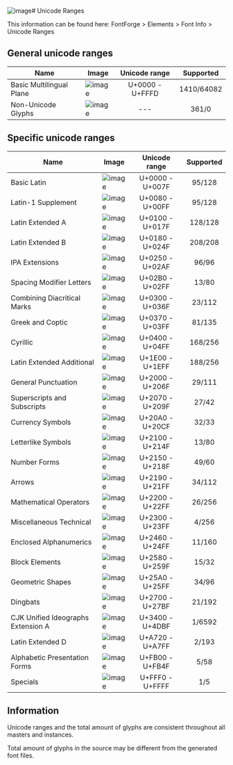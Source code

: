 ![image](https://github.com/RandomMaerks/Phlatt-Grotesk/assets/109415614/fdd10739-7404-41b9-866b-d2e59afeba99)# Unicode Ranges

This information can be found here: FontForge > Elements > Font Info > Unicode Ranges

## General unicode ranges

| Name | Image | Unicode range | Supported |
| --- | --- | :---: | :---: |
| Basic Multilingual Plane | ![image](https://github.com/RandomMaerks/Phlatt-Grotesk/assets/109415614/ebef233e-f267-4cbf-8350-f2b6403c8938) | U+0000 - U+FFFD | 1410/64082 |
| Non-Unicode Glyphs | ![image](https://github.com/RandomMaerks/Phlatt-Grotesk/assets/109415614/4cf3decc-d029-4434-81c2-36b951732b6a) | --- | 361/0 |

## Specific unicode ranges

| Name | Image | Unicode range | Supported |
| --- | --- | :---: | :---: |
| Basic Latin | ![image](https://github.com/RandomMaerks/Phlatt-Grotesk/assets/109415614/1470856a-eb67-49d3-9132-aab01f83fbd5) | U+0000 - U+007F | 95/128 |
| Latin-1 Supplement | ![image](https://github.com/RandomMaerks/Phlatt-Grotesk/assets/109415614/a7101383-816f-4618-8d15-0b2a92712b56) | U+0080 - U+00FF | 95/128 |
| Latin Extended A | ![image](https://github.com/RandomMaerks/Phlatt-Grotesk/assets/109415614/b1650698-4c76-47d6-b50d-1006f719c034) | U+0100 - U+017F | 128/128 |
| Latin Extended B | ![image](https://github.com/RandomMaerks/Phlatt-Grotesk/assets/109415614/f1b16707-72f1-48ab-94d5-0afcf57561fa) | U+0180 - U+024F | 208/208 |
| IPA Extensions | ![image](https://github.com/RandomMaerks/Phlatt-Grotesk/assets/109415614/66d945fe-a13e-407b-99e3-a955f0310435) | U+0250 - U+02AF | 96/96 |
| Spacing Modifier Letters | ![image](https://github.com/RandomMaerks/Phlatt-Grotesk/assets/109415614/87b2fcb3-18a8-493e-a8b8-a36a03844b9c) | U+02B0 - U+02FF | 13/80 |
| Combining Diacritical Marks | ![image](https://github.com/RandomMaerks/Phlatt-Grotesk/assets/109415614/e9d3fa43-a2fb-49c4-8692-c391f2379fb7) | U+0300 - U+036F | 23/112 |
| Greek and Coptic | ![image](https://github.com/RandomMaerks/Phlatt-Grotesk/assets/109415614/1b0703d5-a7f0-411b-8293-fc5391246288) | U+0370 - U+03FF | 81/135 |
| Cyrillic | ![image](https://github.com/RandomMaerks/Phlatt-Grotesk/assets/109415614/ded35183-b869-46c5-8f25-1b1005a8265f) | U+0400 - U+04FF | 168/256 |
| Latin Extended Additional | ![image](https://github.com/RandomMaerks/Phlatt-Grotesk/assets/109415614/2f6f1469-15a8-4ab4-86c7-7a19c23ca682) | U+1E00 - U+1EFF | 188/256 |
| General Punctuation | ![image](https://github.com/RandomMaerks/Phlatt-Grotesk/assets/109415614/4d7cbcf3-cc38-4ed7-8053-d27f05ef073e) | U+2000 - U+206F | 29/111 |
| Superscripts and Subscripts | ![image](https://github.com/RandomMaerks/Phlatt-Grotesk/assets/109415614/8e39d81f-473a-4a76-8333-3e7daafd52f9) | U+2070 - U+209F | 27/42 |
| Currency Symbols | ![image](https://github.com/RandomMaerks/Phlatt-Grotesk/assets/109415614/266c155e-1bb0-455f-953f-a56a58fdb542) | U+20A0 - U+20CF | 32/33 |
| Letterlike Symbols | ![image](https://github.com/RandomMaerks/Phlatt-Grotesk/assets/109415614/6e10292d-d0d1-43ee-82db-570f0ca63c3d) | U+2100 - U+214F | 13/80 |
| Number Forms | ![image](https://github.com/RandomMaerks/Phlatt-Grotesk/assets/109415614/9efe65c2-1770-4a84-8fd0-d194d96832ac) | U+2150 - U+218F | 49/60 |
| Arrows | ![image](https://github.com/RandomMaerks/Phlatt-Grotesk/assets/109415614/fb836d23-d246-48f4-a0bb-b6a71b8a3729) | U+2190 - U+21FF | 34/112 |
| Mathematical Operators | ![image](https://github.com/RandomMaerks/Phlatt-Grotesk/assets/109415614/756ac416-10ba-4a9f-b9d8-82bf96788236) | U+2200 - U+22FF | 26/256 |
| Miscellaneous Technical | ![image](https://github.com/RandomMaerks/Phlatt-Grotesk/assets/109415614/dec47b45-b3c7-4e8f-a4e9-d75dc23e2705) | U+2300 - U+23FF | 4/256 |
| Enclosed Alphanumerics | ![image](https://github.com/RandomMaerks/Phlatt-Grotesk/assets/109415614/041ffdd5-dc42-4eb8-a4a2-9f9327bba4e3) | U+2460 - U+24FF | 11/160 |
| Block Elements | ![image](https://github.com/RandomMaerks/Phlatt-Grotesk/assets/109415614/418d0ff1-ddb0-4e13-8e45-0c3e7de29702) | U+2580 - U+259F | 15/32 |
| Geometric Shapes | ![image](https://github.com/RandomMaerks/Phlatt-Grotesk/assets/109415614/2b7b3247-cbdd-4800-93cf-17e4300849ee) | U+25A0 - U+25FF | 34/96 |
| Dingbats | ![image](https://github.com/RandomMaerks/Phlatt-Grotesk/assets/109415614/49723159-6941-4cab-a8bd-d0c1a508f3d1) | U+2700 - U+27BF | 21/192 |
| CJK Unified Ideographs Extension A | ![image](https://github.com/RandomMaerks/Phlatt-Grotesk/assets/109415614/48b1fbf7-2d93-4160-9deb-2b519fc5b6e0) | U+3400 - U+4DBF | 1/6592 |
| Latin Extended D | ![image](https://github.com/RandomMaerks/Phlatt-Grotesk/assets/109415614/764d8854-69b2-474e-8f85-9819430426c7) | U+A720 - U+A7FF | 2/193 |
| Alphabetic Presentation Forms | ![image](https://github.com/RandomMaerks/Phlatt-Grotesk/assets/109415614/8986d618-8d96-4e7c-9ae0-e1f5f28fde67) | U+FB00 - U+FB4F | 5/58 |
| Specials | ![image](https://github.com/RandomMaerks/Phlatt-Grotesk/assets/109415614/ee07e2a6-a712-4658-b048-a4a812956020) | U+FFF0 - U+FFFF | 1/5 |

## Information

Unicode ranges and the total amount of glyphs are
consistent throughout all masters and instances.

Total amount of glyphs in the source may be different
from the generated font files.
